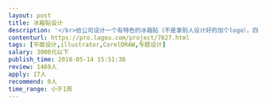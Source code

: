 ```yaml
---                
layout: post       
title: 冰箱贴设计           
description: '</br>给公司设计一个有特色的冰箱贴（不是拿别人设计好的加个logo），四枚一套，共两套（一套原型，一套卡通）。用作纪念物。</br>我们提供原型图案形状。</br>希望设计的比较快，而且要有耐心，保证及时修改</br>'     
contenturl: https://pro.lagou.com/project/7827.html      
tags: [平面设计,illustrator,CorelDRAW,专题设计]            
salary: 3000元以下          
publish_time: 2018-05-14 15:51:38         
review: 1469人                   
apply: 17人                   
recommend: 0人                   
time_range: 小于1周              
---                 
```


